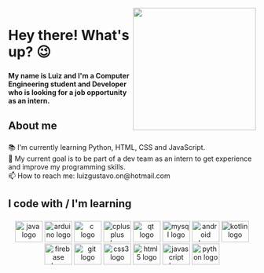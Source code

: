 <br clear="both">

<img align="right" height="250" src="https://github.com/eusouluiz/eusouluiz/blob/main/cat.gif?raw=true"  />

###

<h1 align="left">Hey there! What's up? 😉​​</h1>

###

<h4 align="left">My name is Luiz and I'm a Computer Engineering student and Developer who is looking for a job opportunity as an intern.</h4>

###

<h2 align="left">About me</h2>

###

<p align="left">📚 I'm currently learning Python, HTML, CSS and JavaScript.<br>🎯 My current goal is to be part of  a dev team as an intern to get experience and improve my programming skills.<br>📫 How to reach me: luizgustavo.on@hotmail.com</p>

###

<h2 align="left">I code with / I'm learning</h2>

###

<div align="center">
  <img src="https://cdn.jsdelivr.net/gh/devicons/devicon/icons/java/java-original.svg" height="43" width="56" alt="java logo"  />
  <img src="https://cdn.jsdelivr.net/gh/devicons/devicon/icons/arduino/arduino-original.svg" height="43" width="56" alt="arduino logo"  />
  <img src="https://cdn.jsdelivr.net/gh/devicons/devicon/icons/c/c-original.svg" height="43" width="56" alt="c logo"  />
  <img src="https://cdn.jsdelivr.net/gh/devicons/devicon/icons/cplusplus/cplusplus-original.svg" height="43" width="56" alt="cplusplus logo"  />
  <img src="https://cdn.jsdelivr.net/gh/devicons/devicon/icons/qt/qt-original.svg" height="43" width="56" alt="qt logo"  />
  <img src="https://cdn.jsdelivr.net/gh/devicons/devicon/icons/mysql/mysql-original.svg" height="43" width="56" alt="mysql logo"  />
  <img src="https://cdn.jsdelivr.net/gh/devicons/devicon/icons/android/android-original.svg" height="43" width="56" alt="android logo"  />
  <img src="https://cdn.jsdelivr.net/gh/devicons/devicon/icons/kotlin/kotlin-original.svg" height="43" width="56" alt="kotlin logo"  />
  <img src="https://cdn.jsdelivr.net/gh/devicons/devicon/icons/firebase/firebase-plain.svg" height="43" width="56" alt="firebase logo"  />
  <img src="https://cdn.jsdelivr.net/gh/devicons/devicon/icons/git/git-original.svg" height="43" width="56" alt="git logo"  />
  <img src="https://cdn.jsdelivr.net/gh/devicons/devicon/icons/css3/css3-original.svg" height="43" width="56" alt="css3 logo"  />
  <img src="https://cdn.jsdelivr.net/gh/devicons/devicon/icons/html5/html5-original.svg" height="43" width="56" alt="html5 logo"  />
  <img src="https://cdn.jsdelivr.net/gh/devicons/devicon/icons/javascript/javascript-original.svg" height="43" width="56" alt="javascript logo"  />
  <img src="https://cdn.jsdelivr.net/gh/devicons/devicon/icons/python/python-original.svg" height="43" width="56" alt="python logo"  />
</div>

###
